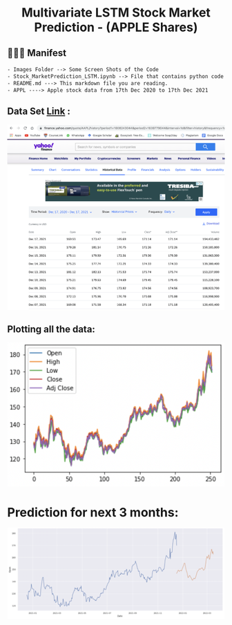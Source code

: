 

<p align="center">
  <a href="https://github.com/dhyan1999/Helmet-Detection--Computer-Vision-" title="LSTM STOCKMARKET">
  </a>
</p>
<h1 align="center"> Multivariate LSTM Stock Market Prediction - (APPLE Shares) </h1>

## 🧑🏻‍🏫 Manifest

```
- Images Folder --> Some Screen Shots of the Code
- Stock_MarketPrediction_LSTM.ipynb --> File that contains python code
- README.md ---> This markdown file you are reading.
- APPL ----> Apple stock data from 17th Dec 2020 to 17th Dec 2021
```
## Data Set [Link](https://finance.yahoo.com/quote/AAPL/) :

![data](Images/data.png)

## Plotting all the data:

![ss1](Images/ss1.png)

# Prediction for next 3 months:

![predict](Images/predict.png)


